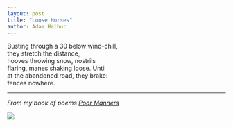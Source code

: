 ```yaml
---
layout: post
title: "Loose Horses"
author: Adam Halbur
---
```


Busting through a 30 below wind-chill,  
they stretch the distance,  
hooves throwing snow, nostrils  
flaring, manes shaking loose. Until  
at the abandoned road, they brake:  
fences nowhere.  

----------------------------------
*From my book of poems [Poor Manners][poor-link]*

![](https://c1.staticflickr.com/5/4804/32592545138_cd422751cb_k.jpg)

[poor-link]: http://www.academia.edu/37370886/Poor_Manners
